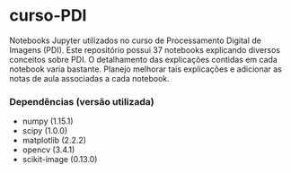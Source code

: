 # curso-PDI

Notebooks Jupyter utilizados no curso de Processamento Digital de Imagens (PDI). Este repositório possui 37 notebooks explicando diversos conceitos sobre PDI. O detalhamento das explicações contidas em cada notebook varia bastante. Planejo melhorar tais explicações e adicionar as notas de aula associadas a cada notebook.

### Dependências (versão utilizada)
* numpy (1.15.1)
* scipy (1.0.0)
* matplotlib (2.2.2)
* opencv (3.4.1)
* scikit-image (0.13.0)
